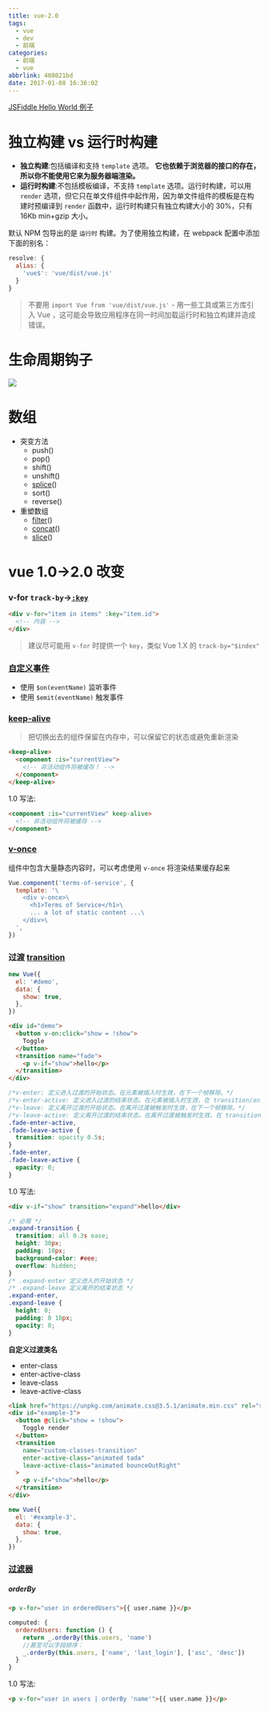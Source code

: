 ```yaml
---
title: vue-2.0
tags:
  - vue
  - dev
  - 前端
categories:
  - 前端
  - vue
abbrlink: 408021bd
date: 2017-01-08 16:36:02
---
```


[JSFiddle Hello World 例子](https://jsfiddle.net/chrisvfritz/4tpzm3e1/)

# 独立构建 vs 运行时构建

- **独立构建**:包括编译和支持 `template` 选项。 **它也依赖于浏览器的接口的存在，所以你不能使用它来为服务器端渲染。**
- **运行时构建**:不包括模板编译，不支持 `template` 选项。运行时构建，可以用 `render` 选项，但它只在单文件组件中起作用，因为单文件组件的模板是在构建时预编译到 `render` 函数中，运行时构建只有独立构建大小的 30%，只有 16Kb min+gzip 大小。

<!-- more -->

默认 NPM 包导出的是 `运行时` 构建。为了使用独立构建，在 webpack 配置中添加下面的别名：

```js
resolve: {
  alias: {
    'vue$': 'vue/dist/vue.js'
  }
}
```

> 不要用 `import Vue from 'vue/dist/vue.js'` - 用一些工具或第三方库引入 Vue ，这可能会导致应用程序在同一时间加载运行时和独立构建并造成错误。

# 生命周期钩子

![](./_image/f847b38a-63fe-11e6-9c29-38e58d46f036[1].png)

# 数组

- 突变方法
  - push()
  - pop()
  - shift()
  - unshift()
  - [splice](https://vuefe.cn/guide/list.html#注意事项)()
  - sort()
  - reverse()
- 重塑数组
  - [filter](https://vuefe.cn/guide/list.html#重塑数组)()
  - [concat](https://www.w3school.com.cn/jsref/jsref_concat_array.asp)()
  - [slice](https://www.w3school.com.cn/jsref/jsref_slice_array.asp)()

# vue 1.0->2.0 改变

### v-for `track-by`->[`:key`](https://vuefe.cn/guide/list.html#key)

```html
<div v-for="item in items" :key="item.id">
  <!-- 内容 -->
</div>
```

> 建议尽可能用 `v-for` 时提供一个 `key`，类似 Vue 1.X 的 `track-by="$index"`

### [自定义事件](https://vuefe.cn/guide/components.html#自定义事件)

- 使用 `$on(eventName)` 监听事件
- 使用 `$emit(eventName)` 触发事件

### [keep-alive](https://vuefe.cn/guide/components.html#keep-alive)

> 把切换出去的组件保留在内存中，可以保留它的状态或避免重新渲染

```html
<keep-alive>
  <component :is="currentView">
    <!-- 非活动组件将被缓存！ -->
  </component>
</keep-alive>
```

1.0 写法:

```html
<component :is="currentView" keep-alive>
  <!-- 非活动组件将被缓存 -->
</component>
```

### [v-once](https://vuefe.cn/guide/components.html#Cheap-Static-Components-with-v-once)

组件中包含大量静态内容时，可以考虑使用 `v-once` 将渲染结果缓存起来

```js
Vue.component('terms-of-service', {
  template: '\
    <div v-once>\
      <h1>Terms of Service</h1>\
      ... a lot of static content ...\
    </div>\
  ',
})
```

### 过渡 [transition](https://vuefe.cn/guide/transitions.html#单元素-组件的过渡)

```js
new Vue({
  el: '#demo',
  data: {
    show: true,
  },
})
```

```html
<div id="demo">
  <button v-on:click="show = !show">
    Toggle
  </button>
  <transition name="fade">
    <p v-if="show">hello</p>
  </transition>
</div>
```

```css
/*v-enter: 定义进入过渡的开始状态。在元素被插入时生效，在下一个帧移除。*/
/*v-enter-active: 定义进入过渡的结束状态。在元素被插入时生效，在 transition/animation 完成之后移除。*/
/*v-leave: 定义离开过渡的开始状态。在离开过渡被触发时生效，在下一个帧移除。*/
/*v-leave-active: 定义离开过渡的结束状态。在离开过渡被触发时生效，在 transition/animation 完成之后移除。*/
.fade-enter-active,
.fade-leave-active {
  transition: opacity 0.5s;
}
.fade-enter,
.fade-leave-active {
  opacity: 0;
}
```

1.0 写法:

```html
<div v-if="show" transition="expand">hello</div>
```

```css
/* 必需 */
.expand-transition {
  transition: all 0.3s ease;
  height: 30px;
  padding: 10px;
  background-color: #eee;
  overflow: hidden;
}
/* .expand-enter 定义进入的开始状态 */
/* .expand-leave 定义离开的结束状态 */
.expand-enter,
.expand-leave {
  height: 0;
  padding: 0 10px;
  opacity: 0;
}
```

**自定义过渡类名**

- enter-class
- enter-active-class
- leave-class
- leave-active-class

```html
<link href="https://unpkg.com/animate.css@3.5.1/animate.min.css" rel="stylesheet" type="text/css">
<div id="example-3">
  <button @click="show = !show">
    Toggle render
  </button>
  <transition
    name="custom-classes-transition"
    enter-active-class="animated tada"
    leave-active-class="animated bounceOutRight"
  >
    <p v-if="show">hello</p>
  </transition>
</div>
```

```js
new Vue({
  el: '#example-3',
  data: {
    show: true,
  },
})
```

### [过滤器](https://vuefe.cn/guide/migration.html#过滤器)

##### orderBy

```html
<p v-for="user in orderedUsers">{{ user.name }}</p>
```

```js
computed: {
  orderedUsers: function () {
    return _.orderBy(this.users, 'name')
    //甚至可以字段排序：
    _.orderBy(this.users, ['name', 'last_login'], ['asc', 'desc'])
  }
}
```

1.0 写法:

```html
<p v-for="user in users | orderBy 'name'">{{ user.name }}</p>
```
